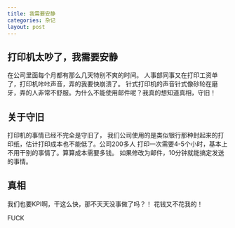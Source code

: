 ```yaml
---
title: 我需要安静
categories: 杂记
layout: post
---
```


## 打印机太吵了，我需要安静
在公司里面每个月都有那么几天特别不爽的时间。 人事部同事又在打印工资单了，打印机咔咔声音，弄的我要快崩溃了。
针式打印机的声音针式像砂轮在磨牙，弄的人非常不舒服。为什么不能使用邮件呢？我真的想知道真相，守旧！
<!-- more -->

## 关于守旧
打印机的事情已经不完全是守旧了， 我们公司使用的是类似银行那种封起来的打印纸，估计打印成本也不能低了。公司200多人
打印一次需要4-5个小时，基本上不用干别的事情了。算算成本需要多钱。 如果修改为邮件，10分钟就能搞定发送的事情。

## 真相
我们也要KPI啊，干这么快，那不天天没事做了吗？！ 花钱又不花我的！

FUCK

